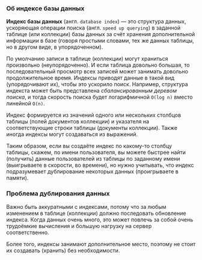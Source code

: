 
### Об индексе базы данных

**Индекс базы данных** (англ. `database index`) — это структура данных, ускоряющая операции поиска (англ. `speed up querying`) в заданной таблице (или коллекции) базы данных за счёт хранения дополнительной информации в базе (говоря простыми словами, тех же данных таблицы, но в другом виде, в упорядоченном). 

По умолчанию записи в таблице (коллекции) могут храниться произвольно (неупорядоченно). И если таблица довольно большая, то последовательный просмотр всех записей может занимать довольно продолжительное время. Индексы приводят данные в такой вид (упорядочивают их), чтобы это ускорило поиск. Например, структура индекста может быть представлена *сбалансированным деревом поиска*, и тогда скорость поиска будет логарифмичной `O(log n)` вместо линейной `O(n)`. 

Индекс формируется из значений одного или нескольких столбцов таблицы (полей документов коллекции) и указателя на соответствующие строки таблицы (документы коллекции). Также иногда индексы могут создаваться из выражений.

Таким образом, если вы создаёте индекс по какому-то столбцу таблицы, скажем, по имени пользователя, вы можете быстрее найти (получить) данные пользователей из таблицы по заданному имени (выигрываете в скорости, во времени), но нужно учитывать, что индекс подразумевает дублирование некоторых данных (проигрываете в памяти).

### Проблема дублирования данных

Важно быть аккуратными с индексами, потому что за любым изменением в таблице (коллекции) должно последовать обновление индекса. Когда данных очень много, это может повлечь за собой очень трудоёмкие вычисления и большую нагрузку на сервер соответственно.

Более того, индексы занимают дополнительное место, поэтому не стоит их создавать (хранить) без необходимости.